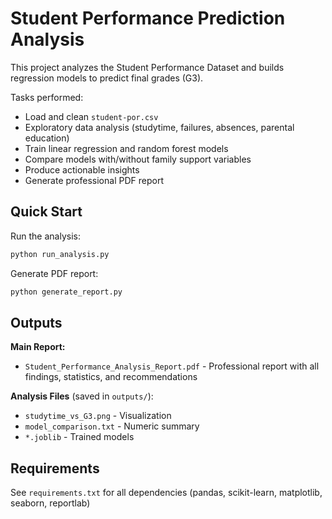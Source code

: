 # Student Performance Prediction Analysis

This project analyzes the Student Performance Dataset and builds regression models to predict final grades (G3).

Tasks performed:
- Load and clean `student-por.csv`
- Exploratory data analysis (studytime, failures, absences, parental education)
- Train linear regression and random forest models
- Compare models with/without family support variables
- Produce actionable insights
- Generate professional PDF report

## Quick Start

Run the analysis:

```cmd
python run_analysis.py
```

Generate PDF report:

```cmd
python generate_report.py
```

## Outputs

**Main Report:**
- `Student_Performance_Analysis_Report.pdf` - Professional report with all findings, statistics, and recommendations

**Analysis Files** (saved in `outputs/`):
- `studytime_vs_G3.png` - Visualization
- `model_comparison.txt` - Numeric summary
- `*.joblib` - Trained models

## Requirements

See `requirements.txt` for all dependencies (pandas, scikit-learn, matplotlib, seaborn, reportlab)
